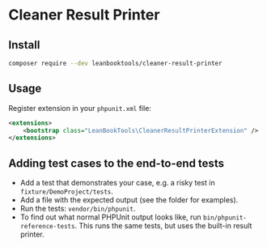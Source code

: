 # Cleaner Result Printer

## Install

```bash
composer require --dev leanbooktools/cleaner-result-printer
```

## Usage

Register extension in your `phpunit.xml` file:

```xml
<extensions>
    <bootstrap class="LeanBookTools\CleanerResultPrinterExtension" />
</extensions>
```

## Adding test cases to the end-to-end tests

- Add a test that demonstrates your case, e.g. a risky test in `fixture/DemoProject/tests`.
- Add a file with the expected output (see the folder for examples).
- Run the tests: `vendor/bin/phpunit`.
- To find out what normal PHPUnit output looks like, run `bin/phpunit-reference-tests`. This runs the same tests, but uses the built-in result printer.

